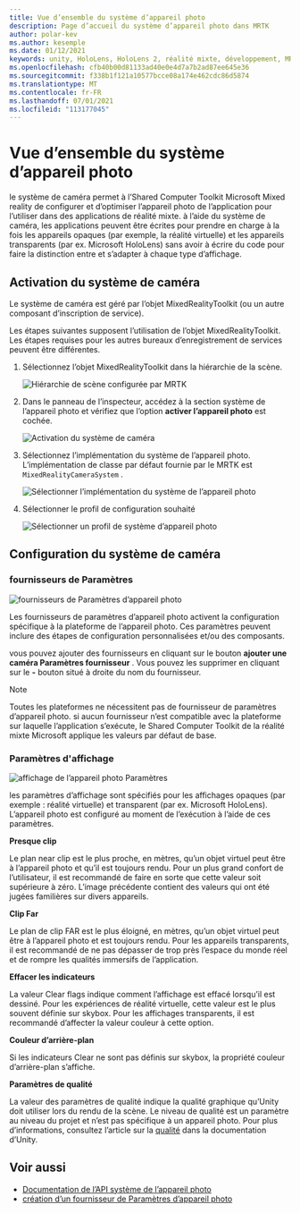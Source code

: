 ```yaml
---
title: Vue d’ensemble du système d’appareil photo
description: Page d’accueil du système d’appareil photo dans MRTK
author: polar-kev
ms.author: kesemple
ms.date: 01/12/2021
keywords: unity, HoloLens, HoloLens 2, réalité mixte, développement, MRTK, appareil photo,
ms.openlocfilehash: cfb40b00d81133ad40e0e4d7a7b2ad87ee645e36
ms.sourcegitcommit: f338b1f121a10577bcce08a174e462cdc86d5874
ms.translationtype: MT
ms.contentlocale: fr-FR
ms.lasthandoff: 07/01/2021
ms.locfileid: "113177045"
---
```

# <a name="camera-system-overview"></a>Vue d’ensemble du système d’appareil photo

le système de caméra permet à l’Shared Computer Toolkit Microsoft Mixed reality de configurer et d’optimiser l’appareil photo de l’application pour l’utiliser dans des applications de réalité mixte. à l’aide du système de caméra, les applications peuvent être écrites pour prendre en charge à la fois les appareils opaques (par exemple, la réalité virtuelle) et les appareils transparents (par ex. Microsoft HoloLens) sans avoir à écrire du code pour faire la distinction entre et s’adapter à chaque type d’affichage.

## <a name="enabling-the-camera-system"></a>Activation du système de caméra

Le système de caméra est géré par l’objet MixedRealityToolkit (ou un autre composant d’inscription de service).

Les étapes suivantes supposent l’utilisation de l’objet MixedRealityToolkit. Les étapes requises pour les autres bureaux d’enregistrement de services peuvent être différentes.

1. Sélectionnez l’objet MixedRealityToolkit dans la hiérarchie de la scène.

    ![Hiérarchie de scène configurée par MRTK](../images/MRTK_ConfiguredHierarchy.png)

2. Dans le panneau de l’inspecteur, accédez à la section système de l’appareil photo et vérifiez que l’option **activer l’appareil photo** est cochée.

    ![Activation du système de caméra](../images/camera-system/EnableCameraSystem.png)

3. Sélectionnez l’implémentation du système de l’appareil photo. L’implémentation de classe par défaut fournie par le MRTK est `MixedRealityCameraSystem` .

    ![Sélectionner l’implémentation du système de l’appareil photo](../images/camera-system/SelectCameraSystemType.png)

4. Sélectionner le profil de configuration souhaité

    ![Sélectionner un profil de système d’appareil photo](../images/camera-system/SelectCameraProfile.png)

## <a name="configuring-the-camera-system"></a>Configuration du système de caméra

### <a name="settings-providers"></a>fournisseurs de Paramètres

![fournisseurs de Paramètres d’appareil photo](../images/camera-system/CameraSettingsProviders.png)

Les fournisseurs de paramètres d’appareil photo activent la configuration spécifique à la plateforme de l’appareil photo. Ces paramètres peuvent inclure des étapes de configuration personnalisées et/ou des composants.

vous pouvez ajouter des fournisseurs en cliquant sur le bouton **ajouter une caméra Paramètres fournisseur** . Vous pouvez les supprimer en cliquant sur le **-** bouton situé à droite du nom du fournisseur.

> [!Note]
> Toutes les plateformes ne nécessitent pas de fournisseur de paramètres d’appareil photo. si aucun fournisseur n’est compatible avec la plateforme sur laquelle l’application s’exécute, le Shared Computer Toolkit de la réalité mixte Microsoft applique les valeurs par défaut de base.

### <a name="display-settings"></a>Paramètres d'affichage

![affichage de l’appareil photo Paramètres](../images/camera-system/CameraDisplaySettings.png)

les paramètres d’affichage sont spécifiés pour les affichages opaques (par exemple : réalité virtuelle) et transparent (par ex. Microsoft HoloLens). L’appareil photo est configuré au moment de l’exécution à l’aide de ces paramètres.

**Presque clip**

Le plan near clip est le plus proche, en mètres, qu’un objet virtuel peut être à l’appareil photo et qu’il est toujours rendu. Pour un plus grand confort de l’utilisateur, il est recommandé de faire en sorte que cette valeur soit supérieure à zéro. L’image précédente contient des valeurs qui ont été jugées familières sur divers appareils.

**Clip Far**

Le plan de clip FAR est le plus éloigné, en mètres, qu’un objet virtuel peut être à l’appareil photo et est toujours rendu. Pour les appareils transparents, il est recommandé de ne pas dépasser de trop près l’espace du monde réel et de rompre les qualités immersifs de l’application.

**Effacer les indicateurs**

La valeur Clear flags indique comment l’affichage est effacé lorsqu’il est dessiné. Pour les expériences de réalité virtuelle, cette valeur est le plus souvent définie sur skybox. Pour les affichages transparents, il est recommandé d’affecter la valeur couleur à cette option.

**Couleur d’arrière-plan**

Si les indicateurs Clear ne sont pas définis sur skybox, la propriété couleur d’arrière-plan s’affiche.

**Paramètres de qualité**

La valeur des paramètres de qualité indique la qualité graphique qu’Unity doit utiliser lors du rendu de la scène. Le niveau de qualité est un paramètre au niveau du projet et n’est pas spécifique à un appareil photo. Pour plus d’informations, consultez l’article sur la [qualité](https://docs.unity3d.com/Manual/class-QualitySettings.html) dans la documentation d’Unity.

## <a name="see-also"></a>Voir aussi

- [Documentation de l’API système de l’appareil photo](xref:Microsoft.MixedReality.Toolkit.CameraSystem)
- [création d’un fournisseur de Paramètres d’appareil photo](create-settings-provider.md)
